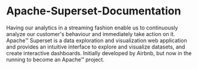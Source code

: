 # Apache-Superset-Documentation
Having our analytics in a streaming fashion enable us to continuously analyze our  customer's behaviour and immediately take action on it.
Apache™ Superset is a data exploration and visualization web application and provides an intuitive interface to explore and visualize datasets, and create interactive dashboards. Initially developed by Airbnb, but now in the running to become an Apache™ project.
